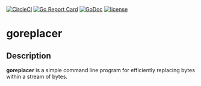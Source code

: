 [![CircleCI](https://circleci.com/gh/spatialcurrent/goreplacer/tree/master.svg?style=svg)](https://circleci.com/gh/spatialcurrent/goreplacer/tree/master) [![Go Report Card](https://goreportcard.com/badge/spatialcurrent/goreplacer)](https://goreportcard.com/report/spatialcurrent/goreplacer)  [![GoDoc](https://godoc.org/github.com/spatialcurrent/goreplacer?status.svg)](https://godoc.org/github.com/spatialcurrent/goreplacer) [![license](http://img.shields.io/badge/license-MIT-red.svg?style=flat)](https://github.com/spatialcurrent/goreplacer/blob/master/LICENSE)

# goreplacer

## Description

**goreplacer** is a simple command line program for efficiently replacing bytes within a stream of bytes.

